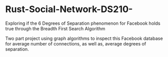 # Rust-Social-Network-DS210-
Exploring if the 6 Degrees of Separation phenomenon for Facebook holds true through the Breadth First Search Algorithm 

Two part project using graph algorithms to inspect this Facebook database for average number of connections, as well as, average degrees of separation. 
